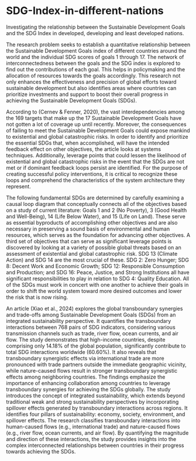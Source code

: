 # SDG-Index-in-different-nations
Investigating the relationship between the Sustainable Development Goals and the SDG Index in developed, developing and least developed nations.

The research problem seeks to establish a quantitative relationship between the Sustainable Development Goals index of different countries around the world and the individual SDG scores of goals 1 through 17.
The network of interconnectedness between the goals and the SDG index is explored to find out the contributions of each goal. This helps in policymaking and the allocation of resources towards the goals accordingly. This research not only enhances the effectiveness and precision of global efforts toward sustainable development but also identifies areas where countries can prioritize investments and support to boost their overall progress in achieving the Sustainable Development Goals (SDGs).

According to (Cernev & Fenner, 2020), the vast interdependencies among the 169 targets that make up the 17 Sustainable Development Goals have not gotten a lot of coverage up until recently. Moreover, the consequences of failing to meet the Sustainable Development Goals could expose mankind to existential and global catastrophic risks. In order to identify and prioritize the essential SDGs that, when accomplished, will have the intended feedback effect on other objectives, the article looks at systems techniques. Additionally, leverage points that could lessen the likelihood of existential and global catastrophic risks in the event that the SDGs are not met or if dominant feedback loops persist are identified. For the purpose of creating successful policy interventions, it is critical to recognize these loops and comprehend the characteristics of the system architecture they represent.

The following fundamental SDGs are determined by carefully examining a causal loop diagram that conceptually connects all of the objectives based on a study of current literature: 
Goals 1 and 2 (No Poverty), 3 (Good Health and Well-Being), 14 (Life Below Water), and 15 (Life on Land). These serve as essential byproducts of accomplishing other objectives and are also necessary in preserving a sound basis of environmental and human resources, which serves as the foundation for advancing other objectives. A third set of objectives that can serve as significant leverage points is discovered by looking at a variety of possible global threats based on an assessment of existential and global catastrophic risk. SDG 13 (Climate Action) and SDG 14 are the most crucial of these. SDG 2: Zero Hunger; SDG 8: Decent Work and Economic Growth; SDG 12: Responsible Consumption and Production; and SDG 16: Peace, Justice, and Strong Institutions all have significant responsibilities to play in relation to SDG 4: Quality Education. All of the SDGs must work in concert with one another to achieve their goals in order to shift the world system toward more desired outcomes and lower the risk that is now rising.

An article (Xiao et al., 2024) explores the global transboundary synergies and trade-offs among Sustainable Development Goals (SDGs) from an integrated sustainability perspective. It quantifies the transboundary interactions between 768 pairs of SDG indicators, considering various transmission channels such as trade, river flow, ocean currents, and air flow. The study demonstrates that high-income countries, despite comprising only 14.18% of the global population, significantly contribute to total SDG interactions worldwide (60.60%). It also reveals that transboundary synergistic effects via international trade are more pronounced with trade partners outside the immediate geographic vicinity, while nature-caused flows result in stronger transboundary synergistic effects among neighboring countries. The findings emphasize the importance of enhancing collaboration among countries to leverage transboundary synergies for achieving the SDGs globally.
The study introduces the concept of integrated sustainability, which extends beyond traditional weak and strong sustainability perspectives by incorporating spillover effects generated by transboundary interactions across regions. It identifies four pillars of sustainability: economy, society, environment, and spillover effects. The research classifies transboundary interactions into human-caused flows (e.g., international trade) and nature-caused flows (e.g., river flow, ocean currents, and air flow). By quantifying the magnitude and direction of these interactions, the study provides insights into the complex interconnected relationships between countries in their progress towards achieving the SDGs.

 

